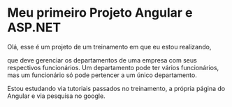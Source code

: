 # Meu primeiro Projeto Angular e ASP.NET

Olá, esse é um projeto de um treinamento em que eu estou realizando, 

que deve gerenciar os departamentos de uma empresa com seus respectivos funcionários. Um departamento pode ter vários funcionários, mas um funcionário só pode pertencer a um único departamento.

Estou estudando via tutoriais passados no treinamento, a própria página do Angular e via pesquisa no google.
